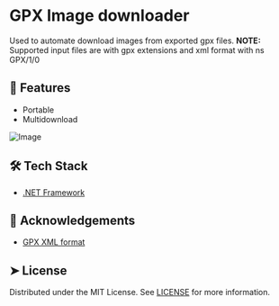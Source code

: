 # GPX Image downloader
Used to automate download images from exported gpx files.
**NOTE:** Supported input files are with gpx extensions and xml format with ns GPX/1/0

## 🧐 Features   
- Portable
- Multidownload


![Image](https://i.imgur.com/yJtjMzll.png)
        

## 🛠️ Tech Stack
- [.NET Framework](https://dotnet.microsoft.com/)


## 🙇 Acknowledgements      
- [GPX XML format](http://www.topografix.com/GPX/1/0)


## ➤ License
Distributed under the MIT License. See [LICENSE](LICENSE) for more information.
        
